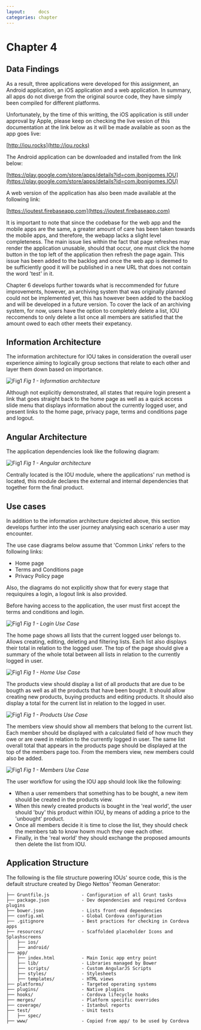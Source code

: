 ```yaml
---
layout:     docs
categories: chapter
---
```


# Chapter 4

## Data Findings

As a result, three applications were developed for this assignment, an Android application, an iOS application and a web application. In summary, all apps do not diverge from the original source code, they have simply been compiled for different platforms.

Unfortunately, by the time of this writting, the iOS application is still under approval by Apple, please keep on checking the live vesion of this documentation at the link below as it will be made available as soon as the app goes live:

[http://iou.rocks](http://iou.rocks)

The Android application can be downloaded and installed from the link below:

[https://play.google.com/store/apps/details?id=com.jbonigomes.IOU](https://play.google.com/store/apps/details?id=com.jbonigomes.IOU)

A web version of the application has also been made available at the following link:

[https://ioutest.firebaseapp.com](https://ioutest.firebaseapp.com)

It is important to note that since the codebase for the web app and the mobile apps are the same, a greater amount of care has been taken towards the mobile apps, and therefore, the webapp lacks a slight level completeness. The main issue lies within the fact that page refreshes may render the application unusable, should that occur, one must click the home button in the top left of the application then refresh the page again. This issue has been added to the backlog and once the web app is deemed to be sufficiently good it will be published in a new URL that does not contain the word 'test' in it.

Chapter 6 develops further towards what is reccommended for future improvements, however, an archiving system that was originally planned could not be implemented yet, this has however been added to the backlog and will be developed in a future version. To cover the lack of an archiving system, for now, users have the option to completely delete a list, IOU reccomends to only delete a list once all members are satisfied that the amount owed to each other meets their expetancy.

## Information Architecture

The information architecture for IOU takes in consideration the overall user experience aiming to logically group sections that relate to each other and layer them down based on importance.

![Fig1](../img/information_architecture.png)
_Fig 1 - Information architecture_

Although not explicitly demonstrated, all states that require login present a link that goes straight back to the home page as well as a quick access slide menu that displays information about the currently logged user, and present links to the home page, privacy page, terms and conditions page and logout.

## Angular Architecture

The application dependencies look like the following diagram:

![Fig1](../img/angular_architecture.png)
_Fig 1 - Angular architecture_

Centrally located is the IOU module, where the applications' run method is located, this module declares the external and internal dependencies that together form the final product.

## Use cases

In addition to the information architecture depicted above, this section develops further into the user journey analysing each scenario a user may encounter.

The use case diagrams below assume that 'Common Links' refers to the following links:

- Home page
- Terms and Conditions page
- Privacy Policy page

Also, the diagrams do not explicitly show that for every stage that requiquires a login, a logout link is also provided.

Before having access to the application, the user must first accept the terms and conditions and login.

![Fig1](../img/use_login.png)
_Fig 1 - Login Use Case_

The home page shows all lists that the current logged user belongs to. Allows creating, editing, deleting and filtering lists. Each list also displays their total in relation to the logged user. The top of the page should give a summary of the whole total between all lists in relation to the currently logged in user.

![Fig1](../img/use_home.png)
_Fig 1 - Home Use Case_

The products view should display a list of all products that are due to be bougth as well as all the products that have been bought. It should allow creating new products, buying products and editing products. It should also display a total for the current list in relation to the logged in user.

![Fig1](../img/use_products.png)
_Fig 1 - Products Use Case_

The members view should show all members that belong to the current list. Each member should be displayed with a calculated field of how much they owe or are owed in relation to the currently logged in user. The same list overall total that appears in the products page should be displayed at the top of the members page too. From the members view, new members could also be added.

![Fig1](../img/use_members.png)
_Fig 1 - Members Use Case_

The user workflow for using the IOU app should look like the following:

- When a user remembers that something has to be bought, a new item should be created in the products view.
- When this newly created products is bought in the 'real world', the user should 'buy' this product within IOU, by means of adding a price to the 'unbought' product.
- Once all members decide it is time to close the list, they should check the members tab to know howm much they owe each other.
- Finally, in the 'real world' they should exchange the proposed amounts then delete the list from IOU.

## Application Structure

The following is the file structure powering IOUs' source code, this is the default structure created by Diego Nettos' Yeoman Generator:

    ├── Gruntfile.js            - Configuration of all Grunt tasks
    ├── package.json            - Dev dependencies and required Cordova plugins
    ├── bower.json              - Lists front-end dependencies
    ├── config.xml              - Global Cordova configuration
    ├── .gitignore              - Best practices for checking in Cordova apps
    ├── resources/              - Scaffolded placeholder Icons and Splashscreens
    │   ├── ios/
    │   ├── android/
    ├── app/
    │   ├── index.html          - Main Ionic app entry point
    │   ├── lib/                - Libraries managed by Bower
    │   ├── scripts/            - Custom AngularJS Scripts
    │   ├── styles/             - Stylesheets
    │   ├── templates/          - HTML views
    ├── platforms/              - Targeted operating systems
    ├── plugins/                - Native plugins
    ├── hooks/                  - Cordova lifecycle hooks
    ├── merges/                 - Platform specific overrides
    ├── coverage/               - Istanbul reports
    ├── test/                   - Unit tests
    │   ├── spec/
    ├── www/                    - Copied from app/ to be used by Cordova
